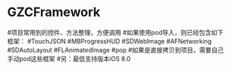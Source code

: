 # GZCFramework
#项目常用到的控件、方法整理，方便调用
#如果使用pod导入，则已经包含如下框架：
#TouchJSON
#MBProgressHUD
#SDWebImage
#AFNetworking
#SDAutoLayout
#FLAnimatedImage
#pop
#如果是直接拷贝到项目，需要自己手动pod这些框架
#另：最低支持版本iOS 8.0
